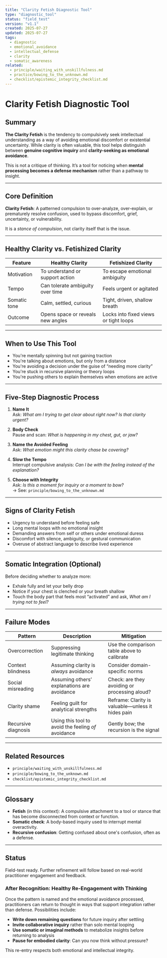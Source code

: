 ```yaml
---
title: "Clarity Fetish Diagnostic Tool"
type: "diagnostic_tool"
status: "field_test"
version: "v1.1"
created: 2025-07-27
updated: 2025-07-27
tags:
  - diagnostic
  - emotional_avoidance
  - intellectual_defense
  - clarity
  - somatic_awareness
related:
  - principle/waiting_with_unskillfulness.md
  - practice/bowing_to_the_unknown.md
  - checklist/epistemic_integrity_checklist.md
---
```

# Clarity Fetish Diagnostic Tool

## Summary

**The Clarity Fetish** is the tendency to compulsively seek intellectual understanding as a way of avoiding emotional discomfort or existential uncertainty. While clarity is often valuable, this tool helps distinguish between **genuine cognitive inquiry** and **clarity-seeking as emotional avoidance**.

This is not a critique of thinking. It’s a tool for noticing when **mental processing becomes a defense mechanism** rather than a pathway to insight.

---

## Core Definition

**Clarity Fetish**: A patterned compulsion to over-analyze, over-explain, or prematurely resolve confusion, used to bypass discomfort, grief, uncertainty, or vulnerability.

It is a *stance of compulsion*, not clarity itself that is the issue.

---

## Healthy Clarity vs. Fetishized Clarity

| Feature                    | Healthy Clarity                     | Fetishized Clarity                        |
|----------------------------|-------------------------------------|-------------------------------------------|
| Motivation                 | To understand or support action     | To escape emotional ambiguity             |
| Tempo                     | Can tolerate ambiguity over time    | Feels urgent or agitated                  |
| Somatic tone              | Calm, settled, curious              | Tight, driven, shallow breath             |
| Outcome                   | Opens space or reveals new angles   | Locks into fixed views or tight loops     |

---

## When to Use This Tool

- You're mentally spinning but not gaining traction
- You're talking about emotions, but only from a distance
- You're avoiding a decision under the guise of “needing more clarity”
- You're stuck in recursive planning or theory loops
- You're pushing others to explain themselves when emotions are active

---

## Five-Step Diagnostic Process

1. **Name It**  
   Ask: *What am I trying to get clear about right now? Is that clarity urgent?*

2. **Body Check**  
   Pause and scan: *What is happening in my chest, gut, or jaw?*

3. **Name the Avoided Feeling**  
   Ask: *What emotion might this clarity chase be covering?*

4. **Slow the Tempo**  
   Interrupt compulsive analysis: *Can I be with the feeling instead of the explanation?*

5. **Choose with Integrity**  
   Ask: *Is this a moment for inquiry or a moment to bow?*  
   → See: `principle/bowing_to_the_unknown.md`

---

## Signs of Clarity Fetish

- Urgency to understand before feeling safe
- Long mental loops with no emotional insight
- Demanding answers from self or others under emotional duress
- Discomfort with silence, ambiguity, or gestural communication
- Overuse of abstract language to describe lived experience

---

## Somatic Integration (Optional)

Before deciding whether to analyze more:
- Exhale fully and let your belly drop
- Notice if your chest is clenched or your breath shallow
- Touch the body part that feels most “activated” and ask, *What am I trying not to feel?*

---

## Failure Modes

| Pattern                  | Description                                       | Mitigation |
|--------------------------|---------------------------------------------------|------------|
| Overcorrection           | Suppressing legitimate thinking                   | Use the comparison table above to calibrate |
| Context blindness        | Assuming clarity is *always* avoidance            | Consider domain-specific norms |
| Social misreading        | Assuming others’ explanations are avoidance       | Check: are they avoiding or processing aloud? |
| Clarity shame            | Feeling guilt for analytical strengths            | Reframe: Clarity is valuable—unless it hides pain |
| Recursive diagnosis      | Using this tool to avoid the feeling *of* avoidance | Gently bow; the recursion is the signal |

---

## Related Resources

- `principle/waiting_with_unskillfulness.md`
- `principle/bowing_to_the_unknown.md`
- `checklist/epistemic_integrity_checklist.md`

---

## Glossary

- **Fetish** (in this context): A compulsive attachment to a tool or stance that has become disconnected from context or function.
- **Somatic check**: A body-based inquiry used to interrupt mental overactivity.
- **Recursive confusion**: Getting confused about one's confusion, often as a defense.

---

## Status

Field-test ready. Further refinement will follow based on real-world practitioner engagement and feedback.


### After Recognition: Healthy Re-Engagement with Thinking

Once the pattern is named and the emotional avoidance processed, practitioners can return to thought in ways that support integration rather than defense. Possibilities include:

- **Write down remaining questions** for future inquiry after settling
- **Invite collaborative inquiry** rather than solo mental looping
- **Use somatic or imaginal methods** to metabolize insights before returning to analysis
- **Pause for embodied clarity**: Can you now think without pressure?

This re-entry respects both emotional and intellectual integrity.
